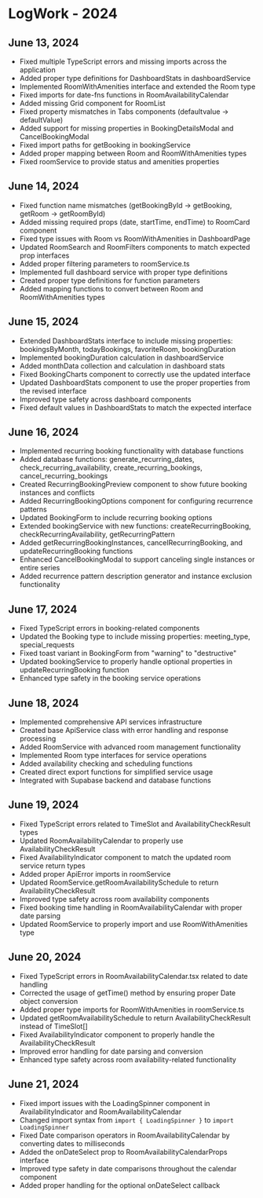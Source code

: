 
# LogWork - 2024

## June 13, 2024
- Fixed multiple TypeScript errors and missing imports across the application
- Added proper type definitions for DashboardStats in dashboardService
- Implemented RoomWithAmenities interface and extended the Room type
- Fixed imports for date-fns functions in RoomAvailabilityCalendar
- Added missing Grid component for RoomList
- Fixed property mismatches in Tabs components (defaultvalue → defaultValue)
- Added support for missing properties in BookingDetailsModal and CancelBookingModal
- Fixed import paths for getBooking in bookingService
- Added proper mapping between Room and RoomWithAmenities types
- Fixed roomService to provide status and amenities properties

## June 14, 2024
- Fixed function name mismatches (getBookingById -> getBooking, getRoom -> getRoomById)
- Added missing required props (date, startTime, endTime) to RoomCard component
- Fixed type issues with Room vs RoomWithAmenities in DashboardPage
- Updated RoomSearch and RoomFilters components to match expected prop interfaces
- Added proper filtering parameters to roomService.ts
- Implemented full dashboard service with proper type definitions
- Created proper type definitions for function parameters
- Added mapping functions to convert between Room and RoomWithAmenities types

## June 15, 2024
- Extended DashboardStats interface to include missing properties: bookingsByMonth, todayBookings, favoriteRoom, bookingDuration
- Implemented bookingDuration calculation in dashboardService
- Added monthData collection and calculation in dashboard stats 
- Fixed BookingCharts component to correctly use the updated interface
- Updated DashboardStats component to use the proper properties from the revised interface
- Improved type safety across dashboard components
- Fixed default values in DashboardStats to match the expected interface

## June 16, 2024
- Implemented recurring booking functionality with database functions
- Added database functions: generate_recurring_dates, check_recurring_availability, create_recurring_bookings, cancel_recurring_bookings
- Created RecurringBookingPreview component to show future booking instances and conflicts
- Added RecurringBookingOptions component for configuring recurrence patterns
- Updated BookingForm to include recurring booking options
- Extended bookingService with new functions: createRecurringBooking, checkRecurringAvailability, getRecurringPattern
- Added getRecurringBookingInstances, cancelRecurringBooking, and updateRecurringBooking functions
- Enhanced CancelBookingModal to support canceling single instances or entire series
- Added recurrence pattern description generator and instance exclusion functionality

## June 17, 2024
- Fixed TypeScript errors in booking-related components
- Updated the Booking type to include missing properties: meeting_type, special_requests
- Fixed toast variant in BookingForm from "warning" to "destructive"
- Updated bookingService to properly handle optional properties in updateRecurringBooking function
- Enhanced type safety in the booking service operations

## June 18, 2024
- Implemented comprehensive API services infrastructure
- Created base ApiService class with error handling and response processing
- Added RoomService with advanced room management functionality
- Implemented Room type interfaces for service operations
- Added availability checking and scheduling functions
- Created direct export functions for simplified service usage
- Integrated with Supabase backend and database functions

## June 19, 2024
- Fixed TypeScript errors related to TimeSlot and AvailabilityCheckResult types
- Updated RoomAvailabilityCalendar to properly use AvailabilityCheckResult
- Fixed AvailabilityIndicator component to match the updated room service return types
- Added proper ApiError imports in roomService
- Updated RoomService.getRoomAvailabilitySchedule to return AvailabilityCheckResult
- Improved type safety across room availability components
- Fixed booking time handling in RoomAvailabilityCalendar with proper date parsing
- Updated RoomService to properly import and use RoomWithAmenities type

## June 20, 2024
- Fixed TypeScript errors in RoomAvailabilityCalendar.tsx related to date handling
- Corrected the usage of getTime() method by ensuring proper Date object conversion
- Added proper type imports for RoomWithAmenities in roomService.ts
- Updated getRoomAvailabilitySchedule to return AvailabilityCheckResult instead of TimeSlot[]
- Fixed AvailabilityIndicator component to properly handle the AvailabilityCheckResult
- Improved error handling for date parsing and conversion
- Enhanced type safety across room availability-related functionality

## June 21, 2024
- Fixed import issues with the LoadingSpinner component in AvailabilityIndicator and RoomAvailabilityCalendar
- Changed import syntax from `import { LoadingSpinner }` to `import LoadingSpinner`
- Fixed Date comparison operators in RoomAvailabilityCalendar by converting dates to milliseconds
- Added the onDateSelect prop to RoomAvailabilityCalendarProps interface
- Improved type safety in date comparisons throughout the calendar component
- Added proper handling for the optional onDateSelect callback
